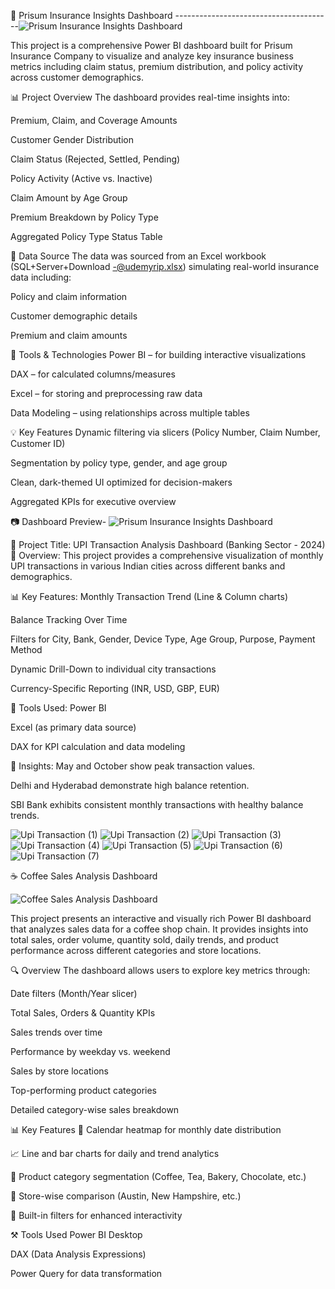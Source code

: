 💼 Prisum Insurance Insights Dashboard
---------------------------------------![Prisum Insurance Insights Dashboard](https://github.com/user-attachments/assets/4996145b-4f3c-470f-8685-dc34c19ac61e)

This project is a comprehensive Power BI dashboard built for Prisum Insurance Company to visualize and analyze key insurance business metrics including claim status, premium distribution, and policy activity across customer demographics.

📊 Project Overview
The dashboard provides real-time insights into:

Premium, Claim, and Coverage Amounts

Customer Gender Distribution

Claim Status (Rejected, Settled, Pending)

Policy Activity (Active vs. Inactive)

Claim Amount by Age Group

Premium Breakdown by Policy Type

Aggregated Policy Type Status Table

📁 Data Source
The data was sourced from an Excel workbook (SQL+Server+Download -@udemyrip.xlsx) simulating real-world insurance data including:

Policy and claim information

Customer demographic details

Premium and claim amounts

🔧 Tools & Technologies
Power BI – for building interactive visualizations

DAX – for calculated columns/measures

Excel – for storing and preprocessing raw data

Data Modeling – using relationships across multiple tables

💡 Key Features
Dynamic filtering via slicers (Policy Number, Claim Number, Customer ID)

Segmentation by policy type, gender, and age group

Clean, dark-themed UI optimized for decision-makers

Aggregated KPIs for executive overview

📷 Dashboard Preview-
![Prisum Insurance Insights Dashboard](https://github.com/user-attachments/assets/31e4f222-4094-4e75-8cda-7701ba97a19b)




🔹 Project Title: UPI Transaction Analysis Dashboard (Banking Sector - 2024)
📝 Overview:
This project provides a comprehensive visualization of monthly UPI transactions in various Indian cities across different banks and demographics.

📊 Key Features:
Monthly Transaction Trend (Line & Column charts)

Balance Tracking Over Time

Filters for City, Bank, Gender, Device Type, Age Group, Purpose, Payment Method

Dynamic Drill-Down to individual city transactions

Currency-Specific Reporting (INR, USD, GBP, EUR)

🧰 Tools Used:
Power BI

Excel (as primary data source)

DAX for KPI calculation and data modeling

📌 Insights:
May and October show peak transaction values.

Delhi and Hyderabad demonstrate high balance retention.

SBI Bank exhibits consistent monthly transactions with healthy balance trends.

![Upi Transaction  (1)](https://github.com/user-attachments/assets/00ca64fa-0224-4078-9a45-72bc404e8600)
![Upi Transaction  (2)](https://github.com/user-attachments/assets/4f4ff68f-20a5-4d4d-b4b9-82ec7802a253)
![Upi Transaction  (3)](https://github.com/user-attachments/assets/826f3ece-9439-4212-b9af-696eec3cbb9b)
![Upi Transaction  (4)](https://github.com/user-attachments/assets/99eda7dd-6bf7-4dc9-afc2-549d2ef62407)
![Upi Transaction  (5)](https://github.com/user-attachments/assets/fe324e48-f034-4805-ac89-f14ec41b32fd)
![Upi Transaction  (6)](https://github.com/user-attachments/assets/993386f7-de57-4cd4-a1be-d7f6188f89f7)
![Upi Transaction  (7)](https://github.com/user-attachments/assets/32e237a9-e526-4839-9bd6-f965e7974321)


☕ Coffee Sales Analysis Dashboard


![Coffee Sales Analysis Dashboard](https://github.com/user-attachments/assets/15417948-1c02-4171-a6f0-7ff662250b59)

This project presents an interactive and visually rich Power BI dashboard that analyzes sales data for a coffee shop chain. It provides insights into total sales, order volume, quantity sold, daily trends, and product performance across different categories and store locations.

🔍 Overview
The dashboard allows users to explore key metrics through:

Date filters (Month/Year slicer)

Total Sales, Orders & Quantity KPIs

Sales trends over time

Performance by weekday vs. weekend

Sales by store locations

Top-performing product categories

Detailed category-wise sales breakdown

📊 Key Features
📅 Calendar heatmap for monthly date distribution

📈 Line and bar charts for daily and trend analytics

🧁 Product category segmentation (Coffee, Tea, Bakery, Chocolate, etc.)

🏪 Store-wise comparison (Austin, New Hampshire, etc.)

🧠 Built-in filters for enhanced interactivity

⚒️ Tools Used
Power BI Desktop

DAX (Data Analysis Expressions)

Power Query for data transformation




